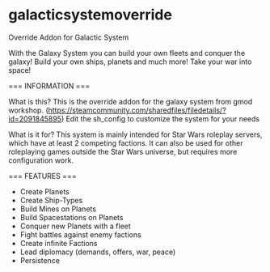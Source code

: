 # galacticsystemoverride
Override Addon for Galactic System

With the Galaxy System you can build your own fleets and conquer the galaxy! Build your own ships, planets and much more! Take your war into space!


=== INFORMATION ===

What is this?
This is the override addon for the galaxy system from gmod workshop. (https://steamcommunity.com/sharedfiles/filedetails/?id=2091845895)
Edit the sh_config to customize the system for your needs

What is it for?
This system is mainly intended for Star Wars roleplay servers, which have at least 2 competing factions.
It can also be used for other roleplaying games outside the Star Wars universe, but requires
more configuration work.

=== FEATURES ===

- Create Planets
- Create Ship-Types
- Build Mines on Planets
- Build Spacestations on Planets
- Conquer new Planets with a fleet
- Fight battles against enemy factions
- Create infinite Factions
- Lead diplomacy (demands, offers, war, peace)
- Persistence
